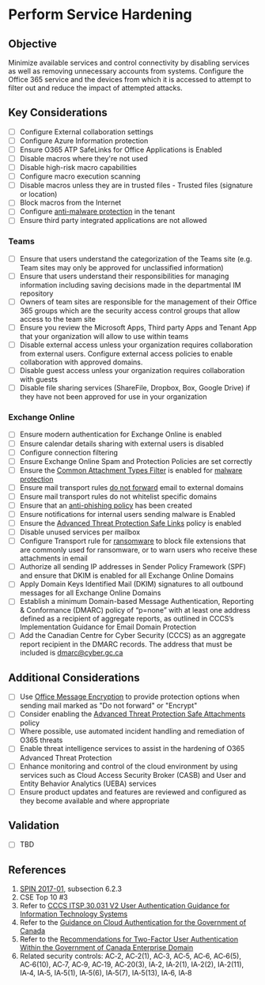 # Perform Service Hardening

## Objective

Minimize available services and control connectivity by disabling services as well as removing unnecessary accounts from systems. Configure the Office 365 service and the devices from which it is accessed to attempt to filter out and reduce the impact of attempted attacks.

## Key Considerations

* [ ] Configure External collaboration settings
* [ ] Configure Azure Information protection
* [ ] Ensure O365 ATP SafeLinks for Office Applications is Enabled
* [ ] Disable macros where they're not used
* [ ] Disable high-risk macro capabilities
* [ ] Configure macro execution scanning
* [ ] Disable macros unless they are in trusted files - Trusted files (signature or location)
* [ ] Block macros from the Internet
* [ ] Configure [anti-malware protection](https://docs.microsoft.com/en-us/microsoft-365/security/office-365-security/anti-malware-protection?view=o365-worldwide) in the tenant
* [ ] Ensure third party integrated applications are not allowed

### Teams

* [ ] Ensure that users understand the categorization of the Teams site (e.g. Team sites may only be approved for unclassified information)
* [ ] Ensure that users understand their responsibilities for managing information including saving decisions made in the departmental IM repository
* [ ] Owners of team sites are responsible for the management of their Office 365 groups which are the security access control groups that allow access to the team site
* [ ] Ensure you review the Microsoft Apps, Third party Apps and Tenant App that your organization will allow to use within teams
* [ ] Disable external access unless your organization requires collaboration from external users. Configure external access policies to enable collaboration with approved domains.
* [ ] Disable guest access unless your organization requires collaboration with guests
* [ ] Disable file sharing services (ShareFile, Dropbox, Box,  Google Drive) if they have not been approved for use in your organization

### Exchange Online

* [ ] Ensure modern authentication for Exchange Online is enabled
* [ ] Ensure calendar details sharing with external users is disabled
* [ ] Configure connection filtering
* [ ] Ensure Exchange Online Spam and Protection Policies are set correctly
* [ ] Ensure the [Common Attachment Types Filter](https://docs.microsoft.com/en-us/exchange/security-and-compliance/mail-flow-rules/common-attachment-blocking-scenarios) is enabled for [malware protection](https://docs.microsoft.com/en-ca/microsoft-365/security/office-365-security/anti-malware-protection?view=o365-worldwide#anti-malware-policies)
* [ ] Ensure mail transport rules [do not forward](https://docs.microsoft.com/en-us/microsoft-365/admin/security-and-compliance/secure-your-business-data?view=o365-worldwide#forwarding) email to external domains
* [ ] Ensure mail transport rules do not whitelist specific domains
* [ ] Ensure that an [anti-phishing policy](https://docs.microsoft.com/en-us/microsoft-365/admin/security-and-compliance/secure-your-business-data?view=o365-worldwide#8-protect-your-email-from-phishing-attacks) has been created
* [ ] Ensure notifications for internal users sending malware is Enabled
* [ ] Ensure the [Advanced Threat Protection Safe Links](https://docs.microsoft.com/en-us/microsoft-365/admin/security-and-compliance/secure-your-business-data?view=o365-worldwide#10-protect-against-phishing-attacks-with-atp-safe-links) policy is enabled
* [ ] Disable unused services per mailbox
* [ ] Configure Transport rule for [ransomware](https://docs.microsoft.com/en-us/microsoft-365/admin/security-and-compliance/secure-your-business-data?view=o365-worldwide#ransomware) to block file extensions that are commonly used for ransomware, or to warn users who receive these attachments in email
* [ ] Authorize all sending IP addresses in Sender Policy Framework (SPF) and ensure that DKIM is enabled for all Exchange Online Domains
* [ ] Apply Domain Keys Identified Mail (DKIM) signatures to all outbound messages for all Exchange Online Domains
* [ ] Establish a minimum Domain-based Message Authentication, Reporting & Conformance (DMARC) policy of “p=none” with at least one address defined as a recipient of aggregate reports, as outlined in CCCS’s Implementation Guidance for Email Domain Protection
* [ ] Add the Canadian Centre for Cyber Security (CCCS) as an aggregate report recipient in the DMARC records. The address that must be included is dmarc@cyber.gc.ca

## Additional Considerations

* [ ] Use [Office Message Encryption](https://docs.microsoft.com/en-us/microsoft-365/admin/security-and-compliance/secure-your-business-data?view=o365-worldwide#7-use-office-message-encryption) to provide protection options when sending mail marked as "Do not forward" or "Encrypt"
* [ ] Consider enabling the [Advanced Threat Protection Safe Attachments](https://docs.microsoft.com/en-us/microsoft-365/admin/security-and-compliance/secure-your-business-data?view=o365-worldwide#9-protect-against-malicious-attachments-and-files-with-atp-safe-attachments) policy
* [ ] Where possible, use automated incident handling and remediation of O365 threats
* [ ] Enable threat intelligence services to assist in the hardening of O365 Advanced Threat Protection
* [ ] Enhance monitoring and control of the cloud environment by using services such as Cloud Access Security Broker (CASB) and User and Entity Behavior Analytics (UEBA) services
* [ ] Ensure product updates and features are reviewed and configured as they become available and where appropriate

## Validation

* [ ] TBD

## References

1. [SPIN 2017-01](https://www.canada.ca/en/treasury-board-secretariat/services/access-information-privacy/security-identity-management/direction-secure-use-commercial-cloud-services-spin.html), subsection 6.2.3
2. CSE Top 10 #3
3. Refer to [CCCS ITSP.30.031 V2 User Authentication Guidance for Information Technology Systems](https://cyber.gc.ca/en/guidance/user-authentication-guidance-information-technology-systems-itsp30031-v3)
4. Refer to the [Guidance on Cloud Authentication for the Government of Canada](https://intranet.canada.ca/wg-tg/cagc-angc-eng.asp)
5. Refer to the [Recommendations for Two-Factor User Authentication Within the Government of Canada Enterprise Domain](https://intranet.canada.ca/wg-tg/rtua-rafu-eng.asp)
6. Related security controls: AC‑2, AC‑2(1), AC‑3, AC‑5, AC‑6, AC‑6(5), AC‑6(10), AC‑7, AC‑9, AC‑19, AC‑20(3), IA‑2, IA‑2(1), IA‑2(2), IA‑2(11), IA‑4, IA‑5, IA‑5(1), IA‑5(6), IA‑5(7), IA‑5(13), IA‑6, IA‑8
